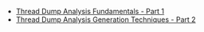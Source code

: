 
- [Thread Dump Analysis Fundamentals - Part 1](https://www.youtube.com/watch?v=1qzHSEjU8Hc&list=PLeLNWvESQ0GaJv8VCelD0bXiTIcVCRuSC)
- [Thread Dump Analysis Generation Techniques - Part 2](https://www.youtube.com/watch?v=sdDooupSVT8&list=PLeLNWvESQ0GaJv8VCelD0bXiTIcVCRuSC&index=4)
